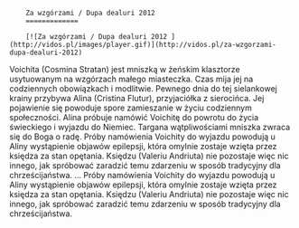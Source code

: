 
        Za wzgórzami / Dupa dealuri 2012 
        =============
        
        [![Za wzgórzami / Dupa dealuri 2012 ](http://vidos.pl/images/player.gif)](http://vidos.pl/za-wzgorzami-dupa-dealuri-2012)
        
        
 Voichita (Cosmina Stratan) jest mniszką w żeńskim klasztorze usytuowanym na wzgórzach małego miasteczka. Czas mija jej na codziennych obowiązkach i modlitwie. Pewnego dnia do tej sielankowej krainy przybywa Alina (Cristina Flutur), przyjaciółka z sierocińca. Jej pojawienie się powoduje spore zamieszanie w życiu codziennym społeczności. Alina próbuje namówić Voichitę do powrotu do życia świeckiego i wyjazdu do Niemiec. Targana wątpliwościami mniszka zwraca się do Boga o radę. Próby namówienia Voichity do wyjazdu powodują u Aliny wystąpienie objawów epilepsji, która omylnie zostaje wzięta przez księdza za stan opętania. Księdzu (Valeriu Andriuta) nie pozostaje więc nic innego, jak spróbować zaradzić temu zdarzeniu w sposób tradycyjny dla chrześcijaństwa.   ... Próby namówienia Voichity do wyjazdu powodują u Aliny wystąpienie objawów epilepsji, która omylnie zostaje wzięta przez księdza za stan opętania. Księdzu (Valeriu Andriuta) nie pozostaje więc nic innego, jak spróbować zaradzić temu zdarzeniu w sposób tradycyjny dla chrześcijaństwa.
    